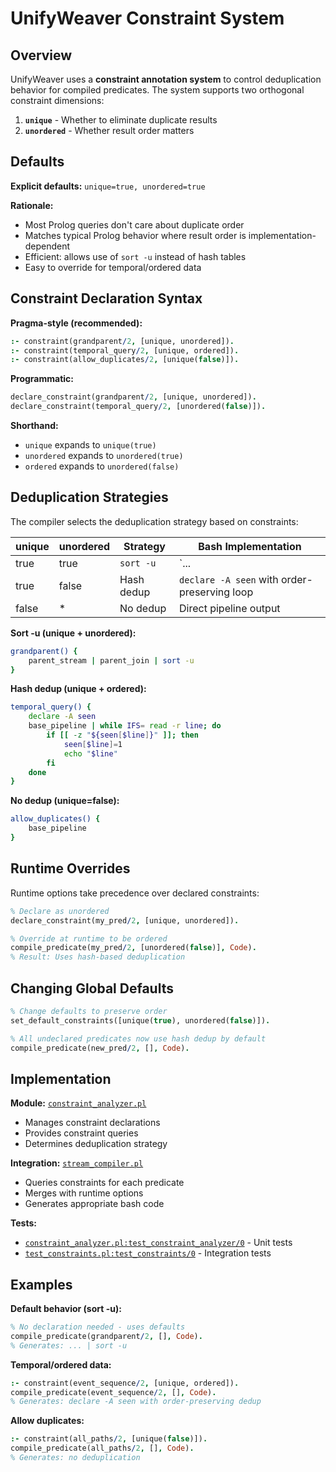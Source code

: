 <!--
SPDX-License-Identifier: MIT OR Apache-2.0
Copyright (c) 2025 John William Creighton (@s243a)
-->
# UnifyWeaver Constraint System

## Overview

UnifyWeaver uses a **constraint annotation system** to control deduplication behavior for compiled predicates. The system supports two orthogonal constraint dimensions:

1.  **`unique`** - Whether to eliminate duplicate results
2.  **`unordered`** - Whether result order matters

## Defaults

**Explicit defaults:** `unique=true, unordered=true`

**Rationale:**
- Most Prolog queries don't care about duplicate order
- Matches typical Prolog behavior where result order is implementation-dependent
- Efficient: allows use of `sort -u` instead of hash tables
- Easy to override for temporal/ordered data

## Constraint Declaration Syntax

**Pragma-style (recommended):**
```prolog
:- constraint(grandparent/2, [unique, unordered]).
:- constraint(temporal_query/2, [unique, ordered]).
:- constraint(allow_duplicates/2, [unique(false)]).
```

**Programmatic:**
```prolog
declare_constraint(grandparent/2, [unique, unordered]).
declare_constraint(temporal_query/2, [unordered(false)]).
```

**Shorthand:**
- `unique` expands to `unique(true)`
- `unordered` expands to `unordered(true)`
- `ordered` expands to `unordered(false)`

## Deduplication Strategies

The compiler selects the deduplication strategy based on constraints:

| unique | unordered | Strategy   | Bash Implementation                          |
|--------|-----------|------------|----------------------------------------------|
| true   | true      | `sort -u`  | `... | sort -u`                              |
| true   | false     | Hash dedup | `declare -A seen` with order-preserving loop |
| false  | *         | No dedup   | Direct pipeline output                       |

**Sort -u (unique + unordered):**
```bash
grandparent() {
    parent_stream | parent_join | sort -u
}
```

**Hash dedup (unique + ordered):**
```bash
temporal_query() {
    declare -A seen
    base_pipeline | while IFS= read -r line; do
        if [[ -z "${seen[$line]}" ]]; then
            seen[$line]=1
            echo "$line"
        fi
    done
}
```

**No dedup (unique=false):**
```bash
allow_duplicates() {
    base_pipeline
}
```

## Runtime Overrides

Runtime options take precedence over declared constraints:

```prolog
% Declare as unordered
declare_constraint(my_pred/2, [unique, unordered]).

% Override at runtime to be ordered
compile_predicate(my_pred/2, [unordered(false)], Code).
% Result: Uses hash-based deduplication
```

## Changing Global Defaults

```prolog
% Change defaults to preserve order
set_default_constraints([unique(true), unordered(false)]).

% All undeclared predicates now use hash dedup by default
compile_predicate(new_pred/2, [], Code).
```

## Implementation

**Module:** [`constraint_analyzer.pl`](../src/unifyweaver/core/constraint_analyzer.pl)
- Manages constraint declarations
- Provides constraint queries
- Determines deduplication strategy

**Integration:** [`stream_compiler.pl`](../src/unifyweaver/core/stream_compiler.pl)
- Queries constraints for each predicate
- Merges with runtime options
- Generates appropriate bash code

**Tests:**
- [`constraint_analyzer.pl:test_constraint_analyzer/0`](../src/unifyweaver/core/constraint_analyzer.pl) - Unit tests
- [`test_constraints.pl:test_constraints/0`](../src/unifyweaver/core/test_constraints.pl) - Integration tests

## Examples

**Default behavior (sort -u):**
```prolog
% No declaration needed - uses defaults
compile_predicate(grandparent/2, [], Code).
% Generates: ... | sort -u
```

**Temporal/ordered data:**
```prolog
:- constraint(event_sequence/2, [unique, ordered]).
compile_predicate(event_sequence/2, [], Code).
% Generates: declare -A seen with order-preserving dedup
```

**Allow duplicates:**
```prolog
:- constraint(all_paths/2, [unique(false)]).
compile_predicate(all_paths/2, [], Code).
% Generates: no deduplication
```
